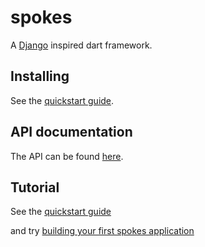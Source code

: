 spokes 
============

A [Django][django] inspired dart framework.

## Installing

See the [quickstart guide][qsguide].

## API documentation

The API can be found [here][APIdoc].


## Tutorial

See the [quickstart guide][qsguide]

and try [building your first spokes application][firstapp]


[django]: https://www.djangoproject.com/
[qsguide]: https://github.com/billysometimes/spokes/wiki/Quick-Start
[APIdoc]: http://www.dartdocs.org/documentation/spokes/0.3.0/
[firstapp]: https://github.com/billysometimes/spokes/wiki/Your-first-app
